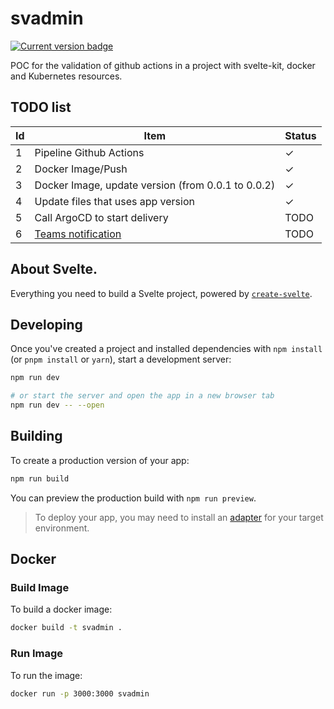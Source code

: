 # svadmin

<p align="left">
  <a href="https://svadmin.io">
    <img alt="Current version badge" src="https://shields.io/badge/production-0.0.27-green">
  </a>
</p>

POC for the validation of github actions in a project with svelte-kit, docker and Kubernetes resources.

## TODO list

| Id | Item  | Status  |
|---|---|---|
| 1 | Pipeline Github Actions  | ✓ |
| 2 | Docker Image/Push  | ✓ |
| 3 | Docker Image, update version (from 0.0.1 to 0.0.2) | ✓ |
| 4 | Update files that uses app version | ✓ |
| 5 | Call ArgoCD to start delivery |  TODO |
| 6 | [Teams notification](https://github.com/marketplace/actions/notify-microsoft-teams)  |  TODO |

## About Svelte.

Everything you need to build a Svelte project, powered by [`create-svelte`](https://github.com/sveltejs/kit/tree/main/packages/create-svelte).

## Developing

Once you've created a project and installed dependencies with `npm install` (or `pnpm install` or `yarn`), start a development server:

```bash
npm run dev

# or start the server and open the app in a new browser tab
npm run dev -- --open
```

## Building

To create a production version of your app:

```bash
npm run build
```

You can preview the production build with `npm run preview`.

> To deploy your app, you may need to install an [adapter](https://kit.svelte.dev/docs/adapters) for your target environment.


## Docker

### Build Image

To build a docker image:

```bash
docker build -t svadmin .
```

### Run Image

To run the image:

```bash
docker run -p 3000:3000 svadmin
```


  
